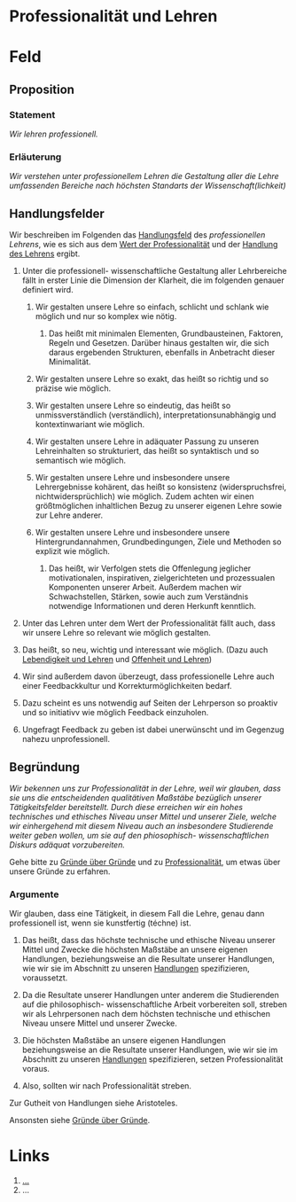 <!---
   NAME - The NAME of this project is:
ethos

  FILE - The FILENAME of the current file is:
/v5a2.md

  CREATION - This project was CREATED on:
2017-01-28-16:15:00 UTC

  MODIFICATION - This project was last MODIFIED on:
2017-01-28-16:15:00 UTC

  VERSION - The current VERSION of this project is:
<git-commit-hash>-2017-01-28-16:15:00 UTC

  CREATOR(S) - This project was CREATED by:
Michael Czechowski, Martin Maga

  CONTACT - You can CONTACT the creator(s) or developer(s) of this project at:
E-Mail: mail@martinmaga.de

  COPYRIGHT - The COPYRIGHT holder of this project is:
COPYRIGHT (c) 2016 Martin Maga

  LICENSE - This project is LICENSED under the following license:
Martin Maga 2016 CC BY-SA 4.0 https://creativecommons.org

  SUBFILE – This is a SUBFILE! For more INFORMATION on this project go to:
/README.md
--->

# Professionalität und Lehren

# Feld
## Proposition
### Statement
*Wir lehren professionell.*

### Erläuterung
*Wir verstehen unter professionellem Lehren die Gestaltung aller die Lehre umfassenden Bereiche nach höchsten Standarts der Wissenschaft(lichkeit)*

## Handlungsfelder
Wir beschreiben im Folgenden das [Handlungsfeld](../synopsis/overview.md) des *professionellen Lehrens*, wie es sich aus dem [Wert der Professionalität](../values/v5_professionality.md) und der [Handlung des Lehrens](../actions/a2_teach.md) ergibt.

1. Unter die professionell- wissenschaftliche Gestaltung aller Lehrbereiche fällt in erster Linie die Dimension der Klarheit, die im folgenden genauer definiert wird.

    1. Wir gestalten unsere Lehre so einfach, schlicht und schlank wie möglich und nur so komplex wie nötig.

        1. Das heißt mit minimalen Elementen, Grundbausteinen, Faktoren, Regeln und Gesetzen. Darüber hinaus gestalten wir, die sich daraus ergebenden Strukturen, ebenfalls in Anbetracht dieser Minimalität.

    2. Wir gestalten unsere Lehre so exakt, das heißt so richtig und so präzise wie möglich.

    3. Wir gestalten unsere Lehre so eindeutig, das heißt so unmissverständlich (verständlich), interpretationsunabhängig und kontextinwariant wie möglich.

    4. Wir gestalten unsere Lehre in adäquater Passung zu unseren Lehreinhalten so strukturiert, das heißt so syntaktisch und so semantisch wie möglich.

    5. Wir gestalten unsere Lehre und insbesondere unsere Lehrergebnisse kohärent, das heißt so konsistenz (widerspruchsfrei, nichtwidersprüchlich) wie möglich. Zudem achten wir einen größtmöglichen inhaltlichen Bezug zu unserer eigenen Lehre sowie zur Lehre anderer.

    6. Wir gestalten unsere Lehre und insbesondere unsere Hintergrundannahmen, Grundbedingungen, Ziele und Methoden so explizit wie möglich.  

        1. Das heißt, wir Verfolgen stets die Offenlegung jeglicher motivationalen, inspirativen, zielgerichteten und prozessualen Komponenten unserer Arbeit. Außerdem machen wir Schwachstellen, Stärken, sowie auch zum Verständnis notwendige Informationen und deren Herkunft kenntlich.   

2. Unter das Lehren unter dem Wert der Professionalität fällt auch, dass wir unsere Lehre so relevant wie möglich gestalten.

  1. Das heißt, so neu, wichtig und interessant wie möglich. (Dazu auch [Lebendigkeit und Lehren](../contents/fields/v3a2.md) und [Offenheit und Lehren](../contents/v4a2.md))

3. Wir sind außerdem davon überzeugt, dass professionelle Lehre auch einer Feedbackkultur und Korrekturmöglichkeiten bedarf.

  1. Dazu scheint es uns notwendig auf Seiten der Lehrperson so proaktiv und so initiativv wie möglich Feedback einzuholen.

  2. Ungefragt Feedback zu geben ist dabei unerwünscht und im Gegenzug nahezu unprofessionell.

## Begründung
*Wir bekennen uns zur Professionalität in der Lehre, weil wir glauben, dass sie uns die entscheidenden qualitätiven Maßstäbe bezüglich unserer Tätigkeitsfelder bereitstellt. Durch diese erreichen wir ein hohes technisches und ethisches Niveau unser Mittel und unserer Ziele, welche wir einhergehend mit diesem Niveau auch an insbesondere Studierende weiter geben wollen, um sie auf den phiosophisch- wissenschaftlichen Diskurs adäquat vorzubereiten.*

Gehe bitte zu [Gründe über Gründe](../contents/reasons/reasons.md) und zu [Professionalität](../contents/values/v5_professionality.md), um etwas über unsere Gründe zu erfahren.

### Argumente

Wir glauben, dass eine Tätigkeit, in diesem Fall die Lehre, genau dann professionell ist, wenn sie kunstfertig (téchne) ist.

1. Das heißt, dass das höchste technische und ethische Niveau unserer Mittel und Zwecke die höchsten Maßstäbe an unsere eigenen Handlungen, beziehungsweise an die Resultate unserer Handlungen, wie wir sie im Abschnitt zu unseren [Handlungen](../actions/ai_action.md) spezifizieren, voraussetzt.

2. Da die Resultate unserer Handlungen unter anderem die Studierenden auf die philosophisch- wissenschaftliche Arbeit vorbereiten soll, streben wir als Lehrpersonen nach dem höchsten technische und ethischen Niveau unsere Mittel und unserer Zwecke.

3. Die höchsten Maßstäbe an unsere eigenen Handlungen beziehungsweise an die Resultate unserer Handlungen, wie wir sie im Abschnitt zu unseren [Handlungen](../actions/ai_action.md) spezifizieren, setzen Professionalität voraus.

4. Also, sollten wir nach Professionalität streben.

Zur Gutheit von Handlungen siehe Aristoteles.

Ansonsten siehe [Gründe über Gründe](../contents/reasons/reasons.md).

# Links
  1. […](…)
  2. …
